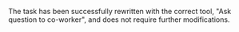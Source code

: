 The task has been successfully rewritten with the correct tool, "Ask question to co-worker", and does not require further modifications.